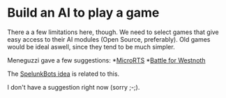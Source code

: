 # Build an AI to play a game
There a a few limitations here, though. We need to select games that give easy access to their AI modules (Open Source, preferably). Old games would be ideal aswell, since they tend to be much simpler.

Meneguzzi gave a few suggestions:
*[MicroRTS](https://github.com/santiontanon/microrts)
*[Battle for Westnoth](http://www.wesnoth.org/)

The [SpelunkBots idea](spelunkbots-ai.md) is related to this.

I don't have a suggestion right now (sorry ;-;).
